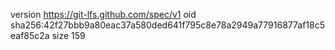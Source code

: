 version https://git-lfs.github.com/spec/v1
oid sha256:42f27bbb9a80eac37a580ded641f795c8e78a2949a77916877af18c5eaf85c2a
size 159
